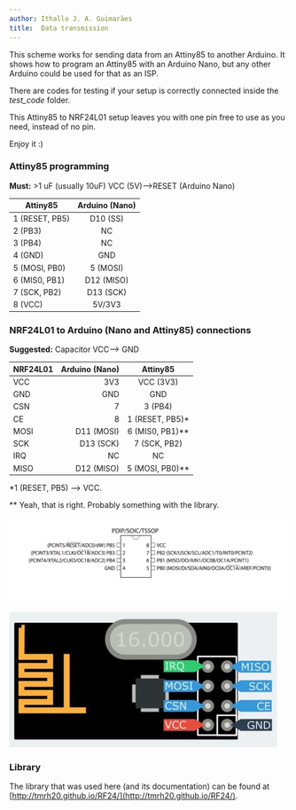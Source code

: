 ```yaml
---
author: Ithallo J. A. Guimarães
title:  Data transmission
---
```


This scheme works for sending data from an Attiny85 to another Arduino. It shows
how to program an Attiny85 with an Arduino Nano, but any other Arduino could be used
for that as an ISP.

There are codes for testing if your setup is correctly connected inside the *test_code*
folder.

This Attiny85 to NRF24L01 setup leaves you with one pin free  to use as you need,
instead of no pin.

Enjoy it :)

### Attiny85 programming

 **Must:** &gt;1 uF  (usually 10uF) VCC (5V)—&gt;RESET (Arduino Nano)


  | Attiny85        | Arduino (Nano) |
  | --------------- | :------------: |
  | 1 (RESET, PB5)  | D10 (SS)       |
  | 2 (PB3)         | NC             |
  | 3 (PB4)         | NC             |
  | 4 (GND)         | GND            |
  | 5 (MOSI, PB0)   | 5 (MOSI)       |
  | 6 (MIS0, PB1)   | D12 (MISO)     |
  | 7 (SCK, PB2)    | D13 (SCK)      |
  | 8 (VCC)         | 5V/3V3         |



### NRF24L01 to Arduino (Nano and Attiny85) connections

**Suggested:**  Capacitor VCC—&gt; GND


 | NRF24L01   | Arduino (Nano) | Attiny85          |
 | ---------- | -------------: | :---------------: |
 | VCC        | 3V3            | VCC (3V3)         |
 | GND        | GND            | GND               |
 | CSN        | 7              | 3 (PB4)           |
 | CE         | 8              | 1 (RESET, PB5)\*  |
 | MOSI       | D11 (MOSI)     | 6 (MIS0, PB1)\*\* |
 | SCK        | D13 (SCK)      | 7 (SCK, PB2)      |
 | IRQ        | NC             | NC                |
 | MISO       | D12 (MISO)     | 5 (MOSI, PB0)\*\* |


\*1 (RESET, PB5) —&gt; VCC.

\*\* Yeah, that is right. Probably something with the library.

![Attiny85 Pinout.](attiny.png)

![NRF24L01](nrf24l01.png)

### Library

The library  that was used here (and its documentation) can be found at [http://tmrh20.github.io/RF24/](http://tmrh20.github.io/RF24/). 
